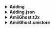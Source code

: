 <details><summary><B>Adding</B></summary>
Adding for amiibo which will be added soon, but also old additions, history of additions.
</details>
<details><summary><B>Adding.json</B></summary>
Adding.json is the basis of each amiibo in the script, it only remains to complete
</details>
<details><summary><B>AmiiGhost.t3x</B></summary>
This file is a tex3ds file, containing the unistore bg, as well as all the amiibo icons
</details>
<details><summary><B>AmiiGhost.unistore</B></summary>
Simply the final JSON script, containing everything, having the extension .unistore
</details>
